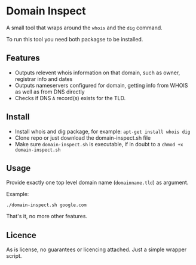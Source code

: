# Domain Inspect
A small tool that wraps around the `whois` and the `dig` command.

To run this tool you need both packagse to be installed.

## Features
- Outputs relevent whois information on that domain, such as owner, registrar info and dates
- Outputs nameservers configured for domain, getting info from WHOIS as well as from DNS directly
- Checks if DNS `A` record(s) exists for the TLD.

## Install
- Install whois and dig package, for example: `apt-get install whois dig`
- Clone repo or just download the domain-inspect.sh file
- Make sure `domain-inspect.sh` is executable, if in doubt to a `chmod +x domain-inspect.sh`

## Usage

Provide exactly one top level domain name (`domainname.tld`) as argument.

Example:

`./domain-inspect.sh google.com`

That's it, no more other features.

## Licence
As is license, no guarantees or licencing attached. Just a simple wrapper script.
